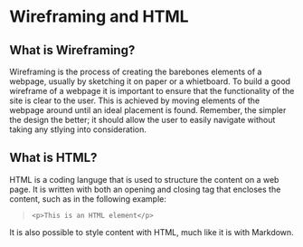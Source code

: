 # Wireframing and HTML

## What is Wireframing?

Wireframing is the process of creating the barebones elements of a webpage, usually by sketching it on paper or a whietboard. To build a good wireframe of a webpage it is important to ensure that the functionality of the site is clear to the user. This is achieved by moving elements of the webpage around until an ideal placement is found. Remember, the simpler the design the better; it should allow the user to easily navigate without taking any stlying into consideration.

## What is HTML?

HTML is a coding languge that is used to structure the content on a web page. It is written with both an opening and closing tag that encloses the content, such as in the following example:

> `<p>This is an HTML element</p>`

It is also possible to style content with HTML, much like it is with Markdown.

